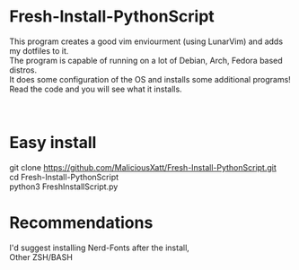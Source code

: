 # Fresh-Install-PythonScript
This program creates a good vim enviourment (using LunarVim) and adds my dotfiles to it. <br />
The program is capable of running on a lot of Debian, Arch, Fedora based distros. <br />
It does some configuration of the OS and installs some additional programs! <br />
Read the code and you will see what it installs.

<br />

# Easy install
git clone https://github.com/MaliciousXatt/Fresh-Install-PythonScript.git <br />
cd Fresh-Install-PythonScript <br />
python3 FreshInstallScript.py

# Recommendations
I'd suggest installing Nerd-Fonts after the install, <br />
Other ZSH/BASH 
